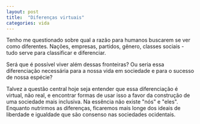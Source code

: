 ```yaml
---
layout: post
title:  "Diferenças virtuais"
categories: vida
---
```


Tenho me questionado sobre qual a razão para humanos buscarem se ver como diferentes. Nações, empresas, partidos, gênero, classes sociais - tudo serve para classificar e diferenciar.

Será que é possível viver além dessas fronteiras? Ou seria essa diferenciação necessária para a nossa vida em sociedade e para o sucesso de nossa espécie?

Talvez a questão central hoje seja entender que essa diferenciação é virtual, não real, e encontrar formas de usar isso a favor da construção de uma sociedade mais inclusiva. Na essência não existe "nós" e "eles". Enquanto nutrirmos as diferenças, ficaremos mais longe dos ideais de liberdade e igualdade que são consenso nas sociedades ocidentais.